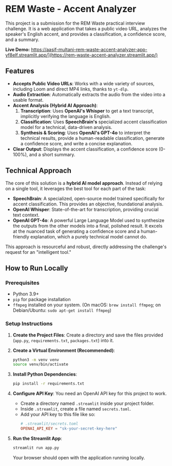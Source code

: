 # REM Waste - Accent Analyzer

This project is a submission for the REM Waste practical interview challenge. It is a web application that takes a public video URL, analyzes the speaker's English accent, and provides a classification, a confidence score, and a summary.

**Live Demo:** https://aasif-multani-rem-waste-accent-analyzer-app-yf8elf.streamlit.app/](https://rem-waste-accent-analyzer.streamlit.app/)

## Features

-   **Accepts Public Video URLs**: Works with a wide variety of sources, including Loom and direct MP4 links, thanks to `yt-dlp`.
-   **Audio Extraction**: Automatically extracts the audio from the video into a usable format.
-   **Accent Analysis (Hybrid AI Approach)**:
    1.  **Transcription**: Uses **OpenAI's Whisper** to get a text transcript, implicitly verifying the language is English.
    2.  **Classification**: Uses **SpeechBrain's** specialized accent classification model for a technical, data-driven analysis.
    3.  **Synthesis & Scoring**: Uses **OpenAI's GPT-4o** to interpret the technical results, provide a human-readable classification, generate a confidence score, and write a concise explanation.
-   **Clear Output**: Displays the accent classification, a confidence score (0-100%), and a short summary.

## Technical Approach

The core of this solution is a **hybrid AI model approach**. Instead of relying on a single tool, it leverages the best tool for each part of the task:

-   **SpeechBrain**: A specialized, open-source model trained specifically for accent classification. This provides an objective, foundational analysis.
-   **OpenAI Whisper**: State-of-the-art for transcription, providing crucial text context.
-   **OpenAI GPT-4o**: A powerful Large Language Model used to synthesize the outputs from the other models into a final, polished result. It excels at the nuanced task of generating a confidence score and a human-friendly explanation, which a purely technical model cannot do.

This approach is resourceful and robust, directly addressing the challenge's request for an "intelligent tool."

## How to Run Locally

### Prerequisites

-   Python 3.9+
-   `pip` for package installation
-   `ffmpeg` installed on your system. (On macOS: `brew install ffmpeg`; on Debian/Ubuntu: `sudo apt-get install ffmpeg`)

### Setup Instructions

1.  **Create the Project Files**:
    Create a directory and save the files provided (`app.py`, `requirements.txt`, `packages.txt`) into it.

2.  **Create a Virtual Environment (Recommended)**:
    ```bash
    python3 -m venv venv
    source venv/bin/activate
    ```

3.  **Install Python Dependencies**:
    ```bash
    pip install -r requirements.txt
    ```

4.  **Configure API Key**:
    You need an OpenAI API key for this project to work.
    -   Create a directory named `.streamlit` inside your project folder.
    -   Inside `.streamlit`, create a file named `secrets.toml`.
    -   Add your API key to this file like so:
        ```toml
        # .streamlit/secrets.toml
        OPENAI_API_KEY = "sk-your-secret-key-here"
        ```

5.  **Run the Streamlit App**:
    ```bash
    streamlit run app.py
    ```
    Your browser should open with the application running locally.